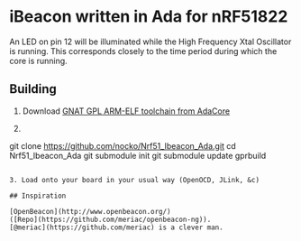 # iBeacon written in Ada for nRF51822

An LED on pin 12 will be illuminated while the High Frequency Xtal
Oscillator is running. This corresponds closely to the time period
during which the core is running.

## Building

1. Download
   [GNAT GPL ARM-ELF toolchain from AdaCore](http://libre.adacore.com/download/configurations)
   
2. ~~~ bash
git clone https://github.com/nocko/Nrf51_Ibeacon_Ada.git
cd Nrf51_Ibeacon_Ada
git submodule init
git submodule update
gprbuild
~~~

3. Load onto your board in your usual way (OpenOCD, JLink, &c)

## Inspiration

[OpenBeacon](http://www.openbeacon.org/)
([Repo](https://github.com/meriac/openbeacon-ng)).
[@meriac](https://github.com/meriac) is a clever man.
